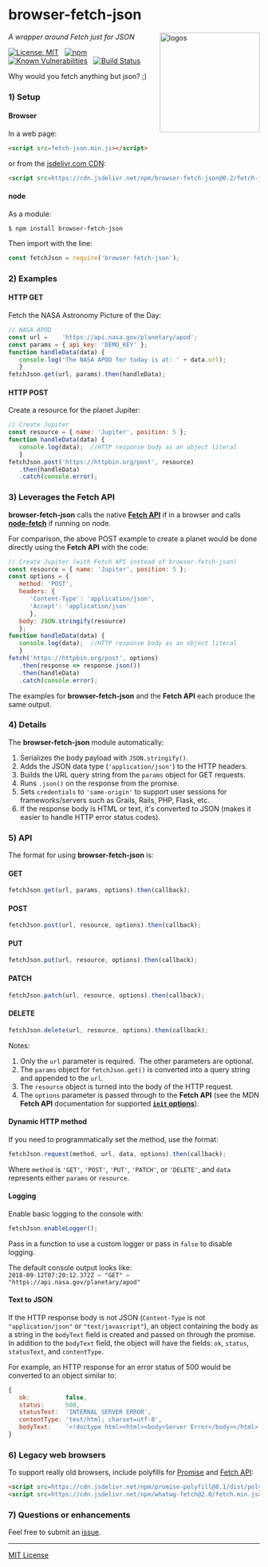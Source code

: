 # browser-fetch-json
<img src=https://raw.githubusercontent.com/center-key/browser-fetch-json/master/logos.png
   align=right width=200 alt=logos>

_A wrapper around Fetch just for JSON_

[![License: MIT](https://img.shields.io/badge/License-MIT-blue.svg)](https://github.com/center-key/browser-fetch-json/blob/master/LICENSE.txt)
&nbsp;
[![npm](https://img.shields.io/npm/v/browser-fetch-json.svg)](https://www.npmjs.com/package/browser-fetch-json)
&nbsp;
[![Known Vulnerabilities](https://snyk.io/test/github/center-key/browser-fetch-json/badge.svg)](https://snyk.io/test/github/center-key/browser-fetch-json)
&nbsp;
[![Build Status](https://travis-ci.org/center-key/browser-fetch-json.svg)](https://travis-ci.org/center-key/browser-fetch-json)

Why would you fetch anything but json? ;)

### 1) Setup
#### Browser
In a web page:
```html
<script src=fetch-json.min.js></script>
```
or from the [jsdelivr.com CDN](https://www.jsdelivr.com/package/npm/browser-fetch-json):
```html
<script src=https://cdn.jsdelivr.net/npm/browser-fetch-json@0.2/fetch-json.min.js></script>
```
#### node
As a module:
```shell
$ npm install browser-fetch-json
```
Then import with the line:
```javascript
const fetchJson = require('browser-fetch-json');
```

### 2) Examples
#### HTTP GET
Fetch the NASA Astronomy Picture of the Day:
```javascript
// NASA APOD
const url =    'https://api.nasa.gov/planetary/apod';
const params = { api_key: 'DEMO_KEY' };
function handleData(data) {
   console.log('The NASA APOD for today is at: ' + data.url);
   }
fetchJson.get(url, params).then(handleData);
```
#### HTTP POST
Create a resource for the planet Jupiter:
```javascript
// Create Jupiter
const resource = { name: 'Jupiter', position: 5 };
function handleData(data) {
   console.log(data);  //HTTP response body as an object literal
   }
fetchJson.post('https://httpbin.org/post', resource)
   .then(handleData)
   .catch(console.error);
```

### 3) Leverages the Fetch API
**browser-fetch-json** calls the native
**[Fetch API](https://developer.mozilla.org/en-US/docs/Web/API/Fetch_API)**
if in a browser and calls
**[node-fetch](https://www.npmjs.com/package/node-fetch)**
if running on node.

For comparison, the above POST example to create a planet would be done directly using the **Fetch API** with the code:
```javascript
// Create Jupiter (with Fetch API instead of browser-fetch-json)
const resource = { name: 'Jupiter', position: 5 };
const options = {
   method: 'POST',
   headers: {
      'Content-Type': 'application/json',
      'Accept': 'application/json'
      },
   body: JSON.stringify(resource)
   };
function handleData(data) {
   console.log(data);  //HTTP response body as an object literal
   }
fetch('https://httpbin.org/post', options)
   .then(response => response.json())
   .then(handleData)
   .catch(console.error);
```
The examples for **browser-fetch-json** and the **Fetch API** each produce the same output.

### 4) Details
The **browser-fetch-json** module automatically:
1. Serializes the body payload with `JSON.stringify()`.
1. Adds the JSON data type (`'application/json'`) to the HTTP headers.
1. Builds the URL query string from the `params` object for GET requests.
1. Runs `.json()` on the response from the promise.
1. Sets `credentials` to `'same-origin'` to support user sessions for frameworks/servers such as Grails, Rails, PHP, Flask, etc.
1. If the response body is HTML or text, it's converted to JSON (makes it easier to handle HTTP error status codes).

### 5) API
The format for using **browser-fetch-json** is:
#### GET
```javascript
fetchJson.get(url, params, options).then(callback);
```
#### POST
```javascript
fetchJson.post(url, resource, options).then(callback);
```
#### PUT
```javascript
fetchJson.put(url, resource, options).then(callback);
```
#### PATCH
```javascript
fetchJson.patch(url, resource, options).then(callback);
```
#### DELETE
```javascript
fetchJson.delete(url, resource, options).then(callback);
```
Notes:
1. Only the `url` parameter is required.&nbsp; The other parameters are optional.
1. The `params` object for `fetchJson.get()` is converted into a query string and appended to the `url`.
1. The `resource` object is turned into the body of the HTTP request.
1. The `options` parameter is passed through to the **Fetch API** (see the MDN **Fetch API** documentation for supported **[`init` options](https://developer.mozilla.org/en-US/docs/Web/API/WindowOrWorkerGlobalScope/fetch#Parameters)**).

#### Dynamic HTTP method
If you need to programmatically set the method, use the format:
```javascript
fetchJson.request(method, url, data, options).then(callback);
```
Where `method` is `'GET'`, `'POST'`, `'PUT'`, `'PATCH'`, or `'DELETE'`, and `data` represents
either `params` or `resource`.

#### Logging
Enable basic logging to the console with:
```javascript
fetchJson.enableLogger();
```
Pass in a function to use a custom logger or pass in `false` to disable logging.

The default console output looks like:<br>
`2018-09-12T07:20:12.372Z – "GET" – "https://api.nasa.gov/planetary/apod"`

#### Text to JSON
If the HTTP response body is not JSON (`Content-Type` is not `"application/json"` or `"text/javascript"`), an object containing the body as a string in the `bodyText` field is created and passed on through the promise.&nbsp; In addition to the `bodyText` field, the object
will have the fields: `ok`, `status`, `statusText`, and `contentType`.

For example, an HTTP response for an error status of 500 would be converted to an object
similar to:
```javascript
{
   ok:          false,
   status:      500,
   statusText:  'INTERNAL SERVER ERROR',
   contentType: 'text/html; charset=utf-8',
   bodyText:    '<!doctype html><html><body>Server Error</body></html>'
}
```

### 6) Legacy web browsers
To support really old browsers, include polyfills for
[Promise](https://github.com/taylorhakes/promise-polyfill/) and
[Fetch API](https://github.com/github/fetch):
```html
<script src=https://cdn.jsdelivr.net/npm/promise-polyfill@8.1/dist/polyfill.min.js></script>
<script src=https://cdn.jsdelivr.net/npm/whatwg-fetch@2.0/fetch.min.js></script>
```

### 7) Questions or enhancements
Feel free to submit an [issue](https://github.com/center-key/browser-fetch-json/issues).

---
[MIT License](LICENSE.txt)

